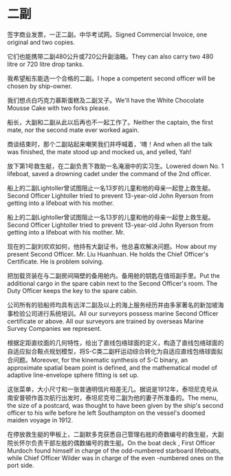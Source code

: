 # 二副

<p><span class="chinese">签字商业发票，一正二副。中华考试网。</span><span class="english">Signed Commercial Invoice, one original and two copies.</span></p>

<p><span class="chinese">它们也能携带二副480公升或720公升副油箱。</span><span class="english">They can also carry two 480 litre or 720 litre drop tanks.</span></p>

<p><span class="chinese">我希望船东能选一个合格的二副。</span><span class="english">I hope a competent second officer will be chosen by ship-owner.</span></p>

<p><span class="chinese">我们想点白巧克力慕斯蛋糕及二副叉子。</span><span class="english">We'll have the White Chocolate Mousse Cake with two forks please.</span></p>

<p><span class="chinese">船长，大副和二副从此以后再也不一起工作了。</span><span class="english">Neither the captain, the first mate, nor the second mate ever worked again.</span></p>

<p><span class="chinese">商谈结束时，那个二副站起来嘲笑我们并呼喊着，‘唷！</span><span class="english">And when all the talk was finished, the mate stood up and mocked us, and yelled, Yah!</span></p>

<p><span class="chinese">放下第1号救生艇，在二副负责下救助一名淹溺中的实习生。</span><span class="english">Lowered down No. 1 lifeboat, saved a drowning cadet under the command of the 2nd officer.</span></p>

<p><span class="chinese">船上的二副Lightoller曾试图阻止一名13岁的儿童和他的母亲一起登上救生艇。</span><span class="english">Second Officer Lightoller tried to prevent 13-year-old John Ryerson from getting into a lifeboat with his mother.</span></p>

<p><span class="chinese">船上的二副Lightoller曾试图阻止一名13岁的儿童和他的母亲一起登上救生艇。</span><span class="english">Second Officer Lightoller tried to prevent 13-year-old John Ryerson from getting into a lifeboat with his mother. Mr.</span></p>

<p><span class="chinese">现在的二副刘欢欢如何，他持有大副证书，他总喜欢解决问题。</span><span class="english">How about my present Second Officer. Mr. Liu Huanhuan. He holds the Chief Officer's Certificate. He is problem solving.</span></p>

<p><span class="chinese">把加载货装在与二副房间隔壁的备用舱内。备用舱的钥匙在值班副手里。</span><span class="english">Put the additional cargo in the spare cabin next to the Second Officer's room. The Duty Officer keeps the key to the spare cabin.</span></p>

<p><span class="chinese">公司所有的验船师均具有远洋二副及以上的海上服务经历并由多家著名的新加坡海事检验公司进行系统培训。</span><span class="english">All our surveyors possess marine Second Officer certificate or above. All our surveyors are trained by overseas Marine Survey Companies we represent.</span></p>

<p><span class="chinese">根据定距直纹面的几何特性，给出了直线包络球面的定义，构造了直线包络球面的自适应拟合鞍点规划模型，将S-C类二副杆运动综合转化为自适应直线包络球面拟合问题。</span><span class="english">Moreover, for the kinematic synthesis of S-C binary, an approximate spatial beam point is defined, and the mathematical model of adaptive line-envelope sphere fitting is set up.</span></p>

<p><span class="chinese">这张菜单，大小尺寸和一张普通明信片相差无几。据说是1912年，泰坦尼克号从南安普顿作首次航行出发时，泰坦尼克号二副为他的妻子所准备的。</span><span class="english">The menu, the size of a postcard, was thought to have been given by the ship's second officer to his wife before he left Southampton on the vessel's doomed maiden voyage in 1912.</span></p>

<p><span class="chinese">在停放救生艇的甲板上，二副默多克获悉自己管理右舷的奇数编号的救生艇，大副院长怀尔负责干部左舷的偶数编号的救生艇。</span><span class="english">On the boat deck , First Officer Murdoch found himself in charge of the odd-numbered starboard lifeboats, while Chief Officer Wilder was in charge of the even -numbered ones on the port side.</span></p>


